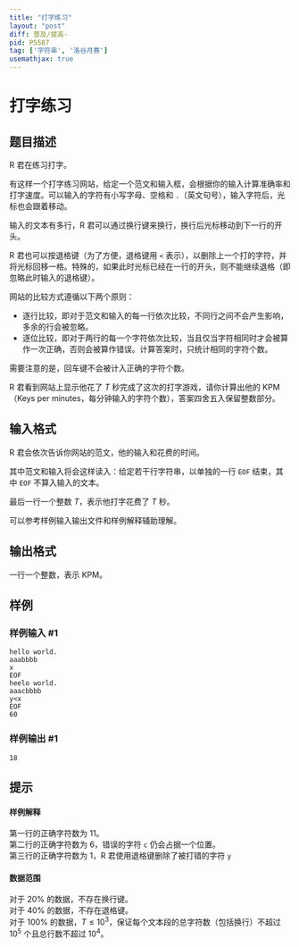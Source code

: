 ```yaml
---
title: "打字练习"
layout: "post"
diff: 普及/提高-
pid: P5587
tag: ['字符串', '洛谷月赛']
usemathjax: true
---
```


# 打字练习
## 题目描述

R 君在练习打字。

有这样一个打字练习网站，给定一个范文和输入框，会根据你的输入计算准确率和打字速度。可以输入的字符有小写字母、空格和 `.`（英文句号），输入字符后，光标也会跟着移动。

输入的文本有多行，R 君可以通过换行键来换行，换行后光标移动到下一行的开头。

R 君也可以按退格键（为了方便，退格键用 `<` 表示），以删除上一个打的字符，并将光标回移一格。特殊的，如果此时光标已经在一行的开头，则不能继续退格（即忽略此时输入的退格键）。

网站的比较方式遵循以下两个原则：

- 逐行比较，即对于范文和输入的每一行依次比较，不同行之间不会产生影响，多余的行会被忽略。
- 逐位比较，即对于两行的每一个字符依次比较，当且仅当字符相同时才会被算作一次正确，否则会被算作错误。计算答案时，只统计相同的字符个数。

需要注意的是，回车键不会被计入正确的字符个数。

R 君看到网站上显示他花了 $T$ 秒完成了这次的打字游戏，请你计算出他的 KPM（Keys per minutes，每分钟输入的字符个数），答案四舍五入保留整数部分。

## 输入格式

R 君会依次告诉你网站的范文，他的输入和花费的时间。

其中范文和输入将会这样读入：给定若干行字符串，以单独的一行 `EOF` 结束，其中 `EOF` 不算入输入的文本。

最后一行一个整数 $T$，表示他打字花费了 $T$ 秒。

可以参考样例输入输出文件和样例解释辅助理解。
## 输出格式

一行一个整数，表示 KPM。
## 样例

### 样例输入 #1
```
hello world.
aaabbbb
x
EOF
heelo world.
aaacbbbb
y<x
EOF
60
```
### 样例输出 #1
```
18
```
## 提示

#### 样例解释

第一行的正确字符数为 11。  
第二行的正确字符数为 6，错误的字符 `c` 仍会占据一个位置。  
第三行的正确字符数为 1，R 君使用退格键删除了被打错的字符 `y`

#### 数据范围

对于 $20\%$ 的数据，不存在换行键。  
对于 $40\%$ 的数据，不存在退格键。  
对于 $100\%$ 的数据，$T \leq 10^3$，保证每个文本段的总字符数（包括换行）不超过 $10^5$ 个且总行数不超过 $10^4$。

